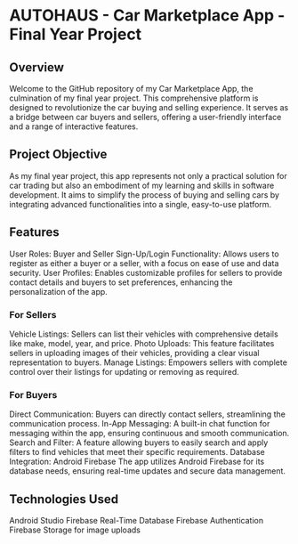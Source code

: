# AUTOHAUS - Car Marketplace App - Final Year Project

## Overview
Welcome to the GitHub repository of my Car Marketplace App, the culmination of my final year project. This comprehensive platform is designed to revolutionize the car buying and selling experience. It serves as a bridge between car buyers and sellers, offering a user-friendly interface and a range of interactive features.

## Project Objective
As my final year project, this app represents not only a practical solution for car trading but also an embodiment of my learning and skills in software development. It aims to simplify the process of buying and selling cars by integrating advanced functionalities into a single, easy-to-use platform.

## Features
User Roles: Buyer and Seller
Sign-Up/Login Functionality: Allows users to register as either a buyer or a seller, with a focus on ease of use and data security.
User Profiles: Enables customizable profiles for sellers to provide contact details and buyers to set preferences, enhancing the personalization of the app.

### For Sellers
Vehicle Listings: Sellers can list their vehicles with comprehensive details like make, model, year, and price.
Photo Uploads: This feature facilitates sellers in uploading images of their vehicles, providing a clear visual representation to buyers.
Manage Listings: Empowers sellers with complete control over their listings for updating or removing as required.

### For Buyers
Direct Communication: Buyers can directly contact sellers, streamlining the communication process.
In-App Messaging: A built-in chat function for messaging within the app, ensuring continuous and smooth communication.
Search and Filter: A feature allowing buyers to easily search and apply filters to find vehicles that meet their specific requirements.
Database Integration: Android Firebase
The app utilizes Android Firebase for its database needs, ensuring real-time updates and secure data management.

## Technologies Used
Android Studio
Firebase Real-Time Database
Firebase Authentication
Firebase Storage for image uploads
